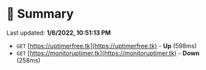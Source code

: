# 📖 Summary
Last updated: **1/6/2022, 10:51:13 PM**

- `GET` [https://uptimerfree.tk](https://uptimerfree.tk) - **Up** (598ms)
- `GET` [https://monitoruptimer.tk](https://monitoruptimer.tk) - **Down** (258ms)
